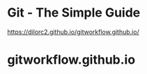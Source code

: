 # Git - The Simple Guide

https://dilorc2.github.io/gitworkflow.github.io/

# gitworkflow.github.io
